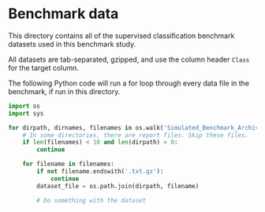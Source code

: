 # Benchmark data

This directory contains all of the supervised classification benchmark datasets used in this benchmark study.

All datasets are tab-separated, gzipped, and use the column header `Class` for the target column.

The following Python code will run a for loop through every data file in the benchmark, if run in this directory.

```Python
import os
import sys

for dirpath, dirnames, filenames in os.walk('Simulated_Benchmark_Archive/'):
    # In some directories, there are report files. Skip these files.                                                                                                                           
    if len(filenames) < 10 and len(dirpath) > 0:
        continue

    for filename in filenames:
        if not filename.endswith('.txt.gz'):
            continue
        dataset_file = os.path.join(dirpath, filename)

        # Do something with the dataset
```
